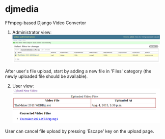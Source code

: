 # djmedia
FFmpeg-based Django Video Convertor

1. Administrator view:
![alt tag](https://github.com/yulubis/djmedia/blob/master/docs/source/_static/convert.png)

After user's file upload, start by adding a new file in 'Files' category (the newly uploaded file should be available).


2. User view:
![alt tag](https://github.com/yulubis/djmedia/blob/master/docs/source/_static/index.png)

User can cancel file upload by pressing 'Escape' key on the upload page.
